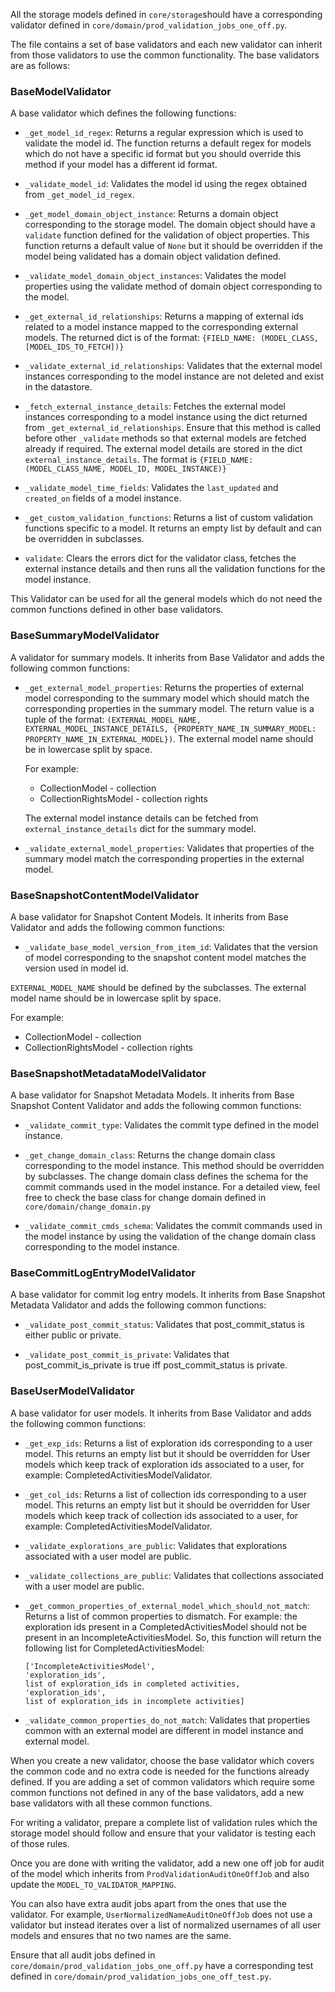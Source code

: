 All the storage models defined in `core/storage`should have a corresponding validator defined in `core/domain/prod_validation_jobs_one_off.py`. 

The file contains a set of base validators and each new validator can inherit from those validators to use the common functionality. The base validators are as follows:

### BaseModelValidator

A base validator which defines the following functions:

* `_get_model_id_regex`: Returns a regular expression which is used to validate the model id. The function returns a default regex for models which do not have a specific id format but you should override this method if your model has a different id format.

* `_validate_model_id`: Validates the model id using the regex obtained from `_get_model_id_regex`.

* `_get_model_domain_object_instance`: Returns a domain object corresponding to the storage model. The domain object should have a `validate` function defined for the validation of object properties. This function returns a default value of `None` but it should be overridden if the model being validated has a domain object validation defined.

* `_validate_model_domain_object_instances`: Validates the model properties using the validate method of domain object corresponding to the model.

* `_get_external_id_relationships`: Returns a mapping of external ids related to a model instance mapped to the corresponding external models. The returned dict is of the format: `{FIELD_NAME: (MODEL_CLASS, [MODEL_IDS_TO_FETCH])}`

* `_validate_external_id_relationships`: Validates that the external model instances corresponding to the model instance are not deleted and exist in the datastore.

* `_fetch_external_instance_details`: Fetches the external model instances corresponding to a model instance using the dict returned from `_get_external_id_relationships`. Ensure that this method is called before other `_validate` methods so that external models are fetched already if required. The external model details are stored in the dict `external_instance_details`. The format is `{FIELD_NAME: (MODEL_CLASS_NAME, MODEL_ID, MODEL_INSTANCE)}`

* `_validate_model_time_fields`: Validates the `last_updated` and `created_on` fields of a model instance.

* `_get_custom_validation_functions`: Returns a list of custom validation functions specific to a model. It returns an empty list by default and can be overridden in subclasses.

* `validate`: Clears the errors dict for the validator class, fetches the external instance details and then runs all the validation functions for the model instance.

This Validator can be used for all the general models which do not need the common functions defined in other base validators.

### BaseSummaryModelValidator

A validator for summary models. It inherits from Base Validator and adds the following common functions:

* `_get_external_model_properties`: Returns the properties of external model corresponding to the summary model which should match the corresponding properties in the summary model. The return value is a tuple of the format: `(EXTERNAL_MODEL_NAME, EXTERNAL_MODEL_INSTANCE_DETAILS, {PROPERTY_NAME_IN_SUMMARY_MODEL: PROPERTY_NAME_IN_EXTERNAL_MODEL})`. The external model name should be in lowercase split by space.

  For example:
    * CollectionModel - collection
    * CollectionRightsModel - collection rights

  The external model instance details can be fetched from `external_instance_details` dict for the summary model.

* `_validate_external_model_properties`: Validates that properties of the summary model match the corresponding properties in the external model.

### BaseSnapshotContentModelValidator

A base validator for Snapshot Content Models. It inherits from Base Validator and adds the following common functions:

* `_validate_base_model_version_from_item_id`: Validates that the version of model corresponding to the snapshot content model matches the version used in model id.

`EXTERNAL_MODEL_NAME` should be defined by the subclasses. The external model name should be in lowercase split by space.

For example:
   * CollectionModel - collection
   * CollectionRightsModel - collection rights

### BaseSnapshotMetadataModelValidator

A base validator for Snapshot Metadata Models. It inherits from Base Snapshot Content Validator and adds the following common functions:

* `_validate_commit_type`: Validates the commit type defined in the model instance.

* `_get_change_domain_class`: Returns the change domain class corresponding to the model instance. This method should be overridden by subclasses. The change domain class defines the schema for the commit commands used in the model instance. For a detailed view, feel free to check the base class for change domain defined in `core/domain/change_domain.py`

* `_validate_commit_cmds_schema`: Validates the commit commands used in the model instance by using the validation of the change domain class corresponding to the model instance.

### BaseCommitLogEntryModelValidator

A base validator for commit log entry models. It inherits from Base Snapshot Metadata Validator and adds the following common functions:

* `_validate_post_commit_status`: Validates that post_commit_status is either public or private.

* `_validate_post_commit_is_private`: Validates that post_commit_is_private is true iff post_commit_status is private.

### BaseUserModelValidator

A base validator for user models. It inherits from Base Validator and adds the following common functions:

* `_get_exp_ids`: Returns a list of exploration ids corresponding to a user model. This returns an empty list but it should be overridden for User models which keep track of exploration ids associated to a user, for example: CompletedActivitiesModelValidator.

* `_get_col_ids`: Returns a list of collection ids corresponding to a user model. This returns an empty list but it should be overridden for User models which keep track of collection ids associated to a user, for example: CompletedActivitiesModelValidator.

* `_validate_explorations_are_public`: Validates that explorations associated with a user model are public.

* `_validate_collections_are_public`: Validates that collections associated with a user model are public.

* `_get_common_properties_of_external_model_which_should_not_match`: Returns a list of common properties to dismatch. For example: the exploration ids present in a CompletedActivitiesModel should not be present in an IncompleteActivitiesModel. So, this function will return the following list for CompletedActivitiesModel:

  ```
  ['IncompleteActivitiesModel',
  'exploration_ids',
  list of exploration_ids in completed activities, 
  'exploration_ids',
  list of exploration_ids in incomplete activities]
  ```

* `_validate_common_properties_do_not_match`: Validates that properties common with an external model are different in model instance and external model.

When you create a new validator, choose the base validator which covers the common code and no extra code is needed for the functions already defined. If you are adding a set of common validators which require some common functions not defined in any of the base validators, add a new base validators with all these common functions.

For writing a validator, prepare a complete list of validation rules which the storage model should follow and ensure that your validator is testing each of those rules.

Once you are done with writing the validator, add a new one off job for audit of the model which inherits from `ProdValidationAuditOneOffJob` and also update the `MODEL_TO_VALIDATOR_MAPPING`.

You can also have extra audit jobs apart from the ones that use the validator. For example, `UserNormalizedNameAuditOneOffJob` does not use a validator but instead iterates over a list of normalized usernames of all user models and ensures that no two names are the same.

Ensure that all audit jobs defined in `core/domain/prod_validation_jobs_one_off.py` have a corresponding test defined in `core/domain/prod_validation_jobs_one_off_test.py`.